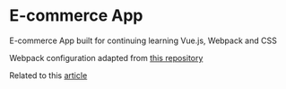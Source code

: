 # E-commerce App

E-commerce App built for continuing learning Vue.js, Webpack and CSS

Webpack configuration adapted from [this repository](https://github.com/samteb/vue-2-webpack-4-boilerplate)

Related to this [article](https://medium.com/js-dojo/how-to-configure-webpack-4-with-vuejs-a-complete-guide-209e943c4772)
